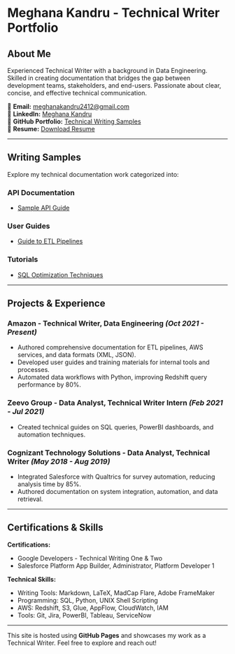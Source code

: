 # Meghana Kandru - Technical Writer Portfolio

## About Me
Experienced Technical Writer with a background in Data Engineering. Skilled in creating documentation that bridges the gap between development teams, stakeholders, and end-users. Passionate about clear, concise, and effective technical communication.

📧 **Email:** meghanakandru2412@gmail.com  
🔗 **LinkedIn:** [Meghana Kandru](https://www.linkedin.com/in/meghanakandru/)  
📂 **GitHub Portfolio:** [Technical Writing Samples](https://github.com/mekandru/Technical-Writing-Samples)  
📄 **Resume:** [Download Resume](Meghana_Kandru.pdf)

---

## Writing Samples
Explore my technical documentation work categorized into:

### API Documentation
- [Sample API Guide](https://github.com/mekandru/Technical-Writing-Samples)

### User Guides
- [Guide to ETL Pipelines](https://github.com/mekandru/Technical-Writing-Samples)

### Tutorials
- [SQL Optimization Techniques](https://github.com/mekandru/Technical-Writing-Samples)

---

## Projects & Experience
### **Amazon - Technical Writer, Data Engineering** *(Oct 2021 - Present)*
- Authored comprehensive documentation for ETL pipelines, AWS services, and data formats (XML, JSON).
- Developed user guides and training materials for internal tools and processes.
- Automated data workflows with Python, improving Redshift query performance by 80%.

### **Zeevo Group - Data Analyst, Technical Writer Intern** *(Feb 2021 - Jul 2021)*
- Created technical guides on SQL queries, PowerBI dashboards, and automation techniques.

### **Cognizant Technology Solutions - Data Analyst, Technical Writer** *(May 2018 - Aug 2019)*
- Integrated Salesforce with Qualtrics for survey automation, reducing analysis time by 85%.
- Authored documentation on system integration, automation, and data retrieval.

---

## Certifications & Skills
**Certifications:**  
- Google Developers - Technical Writing One & Two  
- Salesforce Platform App Builder, Administrator, Platform Developer 1  

**Technical Skills:**  
- Writing Tools: Markdown, LaTeX, MadCap Flare, Adobe FrameMaker  
- Programming: SQL, Python, UNIX Shell Scripting  
- AWS: Redshift, S3, Glue, AppFlow, CloudWatch, IAM  
- Tools: Git, Jira, PowerBI, Tableau, ServiceNow  

---

This site is hosted using **GitHub Pages** and showcases my work as a Technical Writer. Feel free to explore and reach out!
